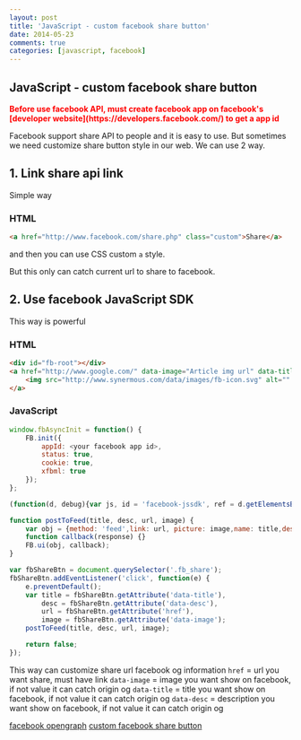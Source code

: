 ```yaml
---
layout: post
title: 'JavaScript - custom facebook share button'
date: 2014-05-23
comments: true
categories: [javascript, facebook]
---
```

## JavaScript - custom facebook share button

<strong style="color:red">
Before use facebook API, must create facebook app on facebook's [developer website](https://developers.facebook.com/) to get a app id
</strong>

Facebook support share API to people and it is easy to use.
But sometimes we need customize share button style in our web.
We can use 2 way.

## 1. Link share api link

Simple way

### HTML

```html
<a href="http://www.facebook.com/share.php" class="custom">Share</a>
```

and then you can use CSS custom `a` style.

But this only can catch current url to share to facebook.

## 2. Use facebook JavaScript SDK

This way is powerful

### HTML

```html
<div id="fb-root"></div>
<a href="http://www.google.com/" data-image="Article img url" data-title="Article Title" data-desc="Some description for this article" class="fb_share">
	<img src="http://www.synermous.com/data/images/fb-icon.svg" alt="" width="50" height="50">
</a>
```

### JavaScript

```javascript
window.fbAsyncInit = function() {
    FB.init({
        appId: <your facebook app id>,
        status: true,
        cookie: true,
        xfbml: true
    });
};

(function(d, debug){var js, id = 'facebook-jssdk', ref = d.getElementsByTagName('script')[0];if   (d.getElementById(id)) {return;}js = d.createElement('script'); js.id = id; js.async = true;js.src = "//connect.facebook.net/en_US/all" + (debug ? "/debug" : "") + ".js";ref.parentNode.insertBefore(js, ref);}(document, /*debug*/ false));

function postToFeed(title, desc, url, image) {
    var obj = {method: 'feed',link: url, picture: image,name: title,description: desc};
    function callback(response) {}
    FB.ui(obj, callback);
}

var fbShareBtn = document.querySelector('.fb_share');
fbShareBtn.addEventListener('click', function(e) {
    e.preventDefault();
    var title = fbShareBtn.getAttribute('data-title'),
        desc = fbShareBtn.getAttribute('data-desc'),
        url = fbShareBtn.getAttribute('href'),
        image = fbShareBtn.getAttribute('data-image');
    postToFeed(title, desc, url, image);

    return false;
});
```

This way can customize share url facebook og information
`href` = url you want share, must have link
`data-image` = image you want show on facebook, if not value it can catch origin og
`data-title` = title you want show on facebook, if not value it can catch origin og
`data-desc` = description you want show on facebook, if not value it can catch origin og

[facebook opengraph](https://developers.facebook.com/docs/opengraph)
[custom facebook share button](http://stackoverflow.com/questions/22037021/custom-facebook-share-button)
